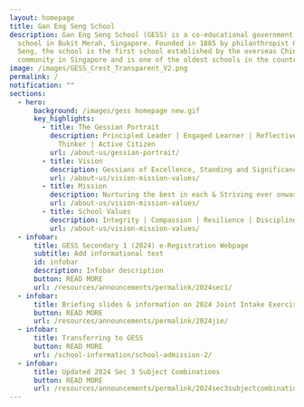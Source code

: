 ```yaml
---
layout: homepage
title: Gan Eng Seng School
description: Gan Eng Seng School (GESS) is a co-educational government secondary
  school in Bukit Merah, Singapore. Founded in 1885 by philanthropist Gan Eng
  Seng, the school is the first school established by the overseas Chinese
  community in Singapore and is one of the oldest schools in the country.
image: /images/GESS_Crest_Transparent_V2.png
permalink: /
notification: ""
sections:
  - hero:
      background: /images/gess homepage new.gif
      key_highlights:
        - title: The Gessian Portrait
          description: Principled Leader | Engaged Learner | Reflective & Innovative
            Thinker | Active Citizen
          url: /about-us/gessian-portrait/
        - title: Vision
          description: Gessians of Excellence, Standing and Significance
          url: /about-us/vision-mission-values/
        - title: Mission
          description: Nurturing the best in each & Striving ever onward
          url: /about-us/vision-mission-values/
        - title: School Values
          description: Integrity | Compassion | Resilience | Discipline | Respect
          url: /about-us/vision-mission-values/
  - infobar:
      title: GESS Secondary 1 (2024) e-Registration Webpage
      subtitle: Add informational text
      id: infobar
      description: Infobar description
      button: READ MORE
      url: /resources/announcements/permalink/2024sec1/
  - infobar:
      title: Briefing slides & information on 2024 Joint Intake Exercises
      button: READ MORE
      url: /resources/announcements/permalink/2024jie/
  - infobar:
      title: Transferring to GESS
      button: READ MORE
      url: /school-information/school-admission-2/
  - infobar:
      title: Updated 2024 Sec 3 Subject Combinations
      button: READ MORE
      url: /resources/announcements/permalink/2024sec3subjectcombinations/
---
```

